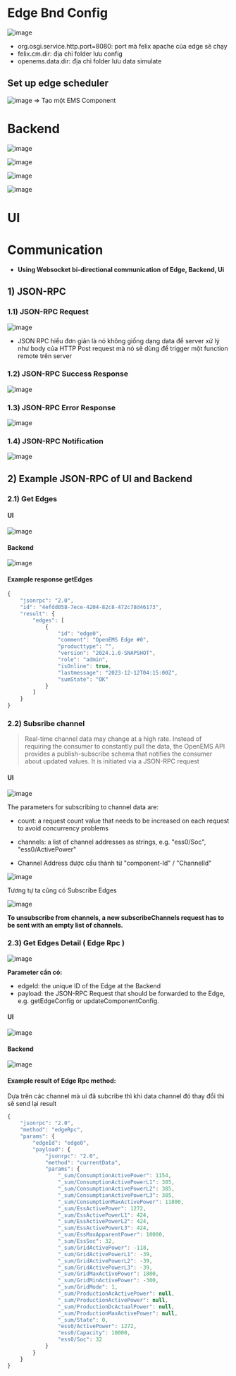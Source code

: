 # Edge Bnd Config
![image](https://github.com/minhthuong031103/OpenEms-Docs/assets/101078033/993e8787-f06d-421a-9129-6ee7da737479)

- org.osgi.service.http.port=8080: port mà felix apache của edge sẽ chạy
- felix.cm.dir: địa chỉ folder lưu config
- openems.data.dir: địa chỉ folder lưu data simulate

## Set up edge scheduler 
![image](https://github.com/minhthuong031103/OpenEms-Docs/assets/101078033/1e02617a-cb96-4834-a0d4-bd75bd27feb5)
=> Tạo một EMS Component


# Backend
![image](https://github.com/minhthuong031103/OpenEms-Docs/assets/101078033/bc021131-876a-484a-b12b-21bd118edaaa)

![image](https://github.com/minhthuong031103/OpenEms-Docs/assets/101078033/5ba10e3a-ddd7-4350-8654-07c56c0c219c)

![image](https://github.com/minhthuong031103/OpenEms-Docs/assets/101078033/7a795b37-d756-4459-97e5-0284ced0d420)



![image](https://github.com/minhthuong031103/OpenEms-Docs/assets/101078033/1f2dafd3-52ca-43b5-b816-ff15a574232f)



# UI 





# Communication
- **Using Websocket bi-directional communication of Edge, Backend, Ui**


## 1) JSON-RPC 

### 1.1) JSON-RPC Request
![image](https://github.com/minhthuong031103/OpenEms-Docs/assets/101078033/db887315-369b-428e-96c5-96e7e2f09912)

- JSON RPC hiểu đơn giản là nó không giống dạng data để server xử lý như body của HTTP Post request mà nó sẽ dùng để trigger một function remote trên server


### 1.2) JSON-RPC Success Response
![image](https://github.com/minhthuong031103/OpenEms-Docs/assets/101078033/ff6bec11-9264-4bf1-8fa0-89f384080e91)



### 1.3) JSON-RPC Error Response
![image](https://github.com/minhthuong031103/OpenEms-Docs/assets/101078033/1d1a83f3-a3bd-4740-b11a-a2b71b79be90)


### 1.4) JSON-RPC Notification
![image](https://github.com/minhthuong031103/OpenEms-Docs/assets/101078033/27e36256-7f62-4ab4-86ce-51163fe73349)


## 2) Example JSON-RPC of UI and Backend

### 2.1) Get Edges
#### UI 
![image](https://github.com/minhthuong031103/OpenEms-Docs/assets/101078033/5aa09850-0902-4286-9a59-644de0ee05a7)
  
#### Backend
![image](https://github.com/minhthuong031103/OpenEms-Docs/assets/101078033/14cac11e-4675-45f3-af0d-689fa27b8887)

#### Example response getEdges
```js
{
    "jsonrpc": "2.0",
    "id": "4efdd058-7ece-4204-82c8-472c78d46173",
    "result": {
        "edges": [
            {
                "id": "edge0",
                "comment": "OpenEMS Edge #0",
                "producttype": "",
                "version": "2024.1.0-SNAPSHOT",
                "role": "admin",
                "isOnline": true,
                "lastmessage": "2023-12-12T04:15:00Z",
                "sumState": "OK"
            }
        ]
    }
}
```

### 2.2) Subsribe channel
>Real-time channel data may change at a high rate. Instead of requiring the consumer to constantly pull the data, the OpenEMS API provides a publish-subscribe schema that notifies the consumer about updated values. It is initiated via a JSON-RPC request

#### UI

![image](https://github.com/minhthuong031103/OpenEms-Docs/assets/101078033/f617c901-5ef7-4c5e-bc23-7ce033d9bb59)

The parameters for subscribing to channel data are:

- count: a request count value that needs to be increased on each request to avoid concurrency problems

- channels: a list of channel addresses as strings, e.g. "ess0/Soc", "ess0/ActivePower"
- Channel Address được cấu thành từ "component-Id" / "ChannelId"

![image](https://github.com/minhthuong031103/OpenEms-Docs/assets/101078033/7b076e85-a098-4f61-b637-aaa6a21541f1)

Tương tự ta cũng có Subscribe Edges

![image](https://github.com/minhthuong031103/OpenEms-Docs/assets/101078033/74e040a1-223f-4eec-b118-786c19f20624)



**To unsubscribe from channels, a new subscribeChannels request has to be sent with an empty list of channels.**

### 2.3) Get Edges Detail ( Edge Rpc )
![image](https://github.com/minhthuong031103/OpenEms-Docs/assets/101078033/d25e9a01-4ec4-4e0c-a276-cce3c088f560)

**Parameter cần có:**
- edgeId: the unique ID of the Edge at the Backend
- payload: the JSON-RPC Request that should be forwarded to the Edge, e.g. getEdgeConfig or updateComponentConfig.
#### UI

![image](https://github.com/minhthuong031103/OpenEms-Docs/assets/101078033/880ccd6b-1946-485d-90ad-7f17a645d8a7)


#### Backend

![image](https://github.com/minhthuong031103/OpenEms-Docs/assets/101078033/b131b5b5-7526-41e4-a615-b9c1ea8a5f5f)

#### Example result of Edge Rpc method:
Dựa trên các channel mà ui đã subcribe thì khi data channel đó thay đổi thì sẽ send lại result
```js
{
    "jsonrpc": "2.0",
    "method": "edgeRpc",
    "params": {
        "edgeId": "edge0",
        "payload": {
            "jsonrpc": "2.0",
            "method": "currentData",
            "params": {
                "_sum/ConsumptionActivePower": 1154,
                "_sum/ConsumptionActivePowerL1": 385,
                "_sum/ConsumptionActivePowerL2": 385,
                "_sum/ConsumptionActivePowerL3": 385,
                "_sum/ConsumptionMaxActivePower": 11800,
                "_sum/EssActivePower": 1272,
                "_sum/EssActivePowerL1": 424,
                "_sum/EssActivePowerL2": 424,
                "_sum/EssActivePowerL3": 424,
                "_sum/EssMaxApparentPower": 10000,
                "_sum/EssSoc": 32,
                "_sum/GridActivePower": -118,
                "_sum/GridActivePowerL1": -39,
                "_sum/GridActivePowerL2": -39,
                "_sum/GridActivePowerL3": -39,
                "_sum/GridMaxActivePower": 1800,
                "_sum/GridMinActivePower": -300,
                "_sum/GridMode": 1,
                "_sum/ProductionAcActivePower": null,
                "_sum/ProductionActivePower": null,
                "_sum/ProductionDcActualPower": null,
                "_sum/ProductionMaxActivePower": null,
                "_sum/State": 0,
                "ess0/ActivePower": 1272,
                "ess0/Capacity": 10000,
                "ess0/Soc": 32
            }
        }
    }
}
```

